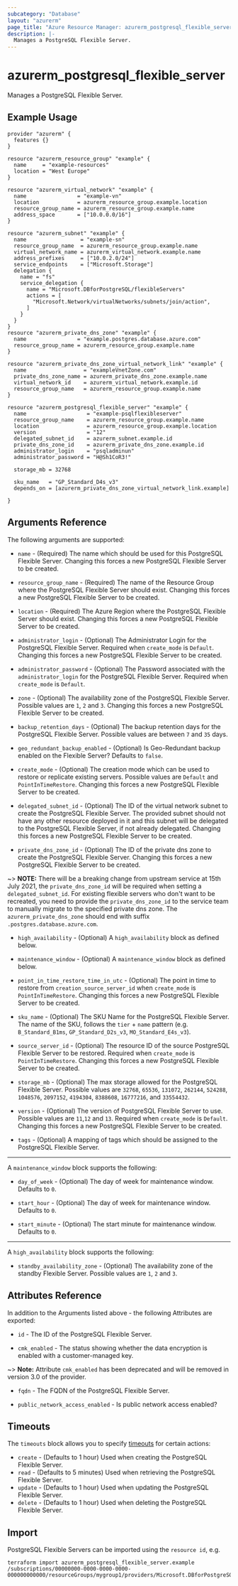 ```yaml
---
subcategory: "Database"
layout: "azurerm"
page_title: "Azure Resource Manager: azurerm_postgresql_flexible_server"
description: |-
  Manages a PostgreSQL Flexible Server.
---
```


# azurerm_postgresql_flexible_server

Manages a PostgreSQL Flexible Server.

## Example Usage

```hcl
provider "azurerm" {
  features {}
}

resource "azurerm_resource_group" "example" {
  name     = "example-resources"
  location = "West Europe"
}

resource "azurerm_virtual_network" "example" {
  name                = "example-vn"
  location            = azurerm_resource_group.example.location
  resource_group_name = azurerm_resource_group.example.name
  address_space       = ["10.0.0.0/16"]
}

resource "azurerm_subnet" "example" {
  name                 = "example-sn"
  resource_group_name  = azurerm_resource_group.example.name
  virtual_network_name = azurerm_virtual_network.example.name
  address_prefixes     = ["10.0.2.0/24"]
  service_endpoints    = ["Microsoft.Storage"]
  delegation {
    name = "fs"
    service_delegation {
      name = "Microsoft.DBforPostgreSQL/flexibleServers"
      actions = [
        "Microsoft.Network/virtualNetworks/subnets/join/action",
      ]
    }
  }
}
resource "azurerm_private_dns_zone" "example" {
  name                = "example.postgres.database.azure.com"
  resource_group_name = azurerm_resource_group.example.name
}

resource "azurerm_private_dns_zone_virtual_network_link" "example" {
  name                  = "exampleVnetZone.com"
  private_dns_zone_name = azurerm_private_dns_zone.example.name
  virtual_network_id    = azurerm_virtual_network.example.id
  resource_group_name   = azurerm_resource_group.example.name
}

resource "azurerm_postgresql_flexible_server" "example" {
  name                   = "example-psqlflexibleserver"
  resource_group_name    = azurerm_resource_group.example.name
  location               = azurerm_resource_group.example.location
  version                = "12"
  delegated_subnet_id    = azurerm_subnet.example.id
  private_dns_zone_id    = azurerm_private_dns_zone.example.id
  administrator_login    = "psqladminun"
  administrator_password = "H@Sh1CoR3!"

  storage_mb = 32768

  sku_name   = "GP_Standard_D4s_v3"
  depends_on = [azurerm_private_dns_zone_virtual_network_link.example]

}
```

## Arguments Reference

The following arguments are supported:

* `name` - (Required) The name which should be used for this PostgreSQL Flexible Server. Changing this forces a new PostgreSQL Flexible Server to be created.

* `resource_group_name` - (Required) The name of the Resource Group where the PostgreSQL Flexible Server should exist. Changing this forces a new PostgreSQL Flexible Server to be created.

* `location` - (Required) The Azure Region where the PostgreSQL Flexible Server should exist. Changing this forces a new PostgreSQL Flexible Server to be created.

* `administrator_login` - (Optional) The Administrator Login for the PostgreSQL Flexible Server. Required when `create_mode` is `Default`. Changing this forces a new PostgreSQL Flexible Server to be created.

* `administrator_password` - (Optional) The Password associated with the `administrator_login` for the PostgreSQL Flexible Server. Required when `create_mode` is `Default`.

* `zone` - (Optional) The availability zone of the PostgreSQL Flexible Server. Possible values are `1`, `2` and `3`. Changing this forces a new PostgreSQL Flexible Server to be created.

* `backup_retention_days` - (Optional) The backup retention days for the PostgreSQL Flexible Server. Possible values are between `7` and `35` days.

* `geo_redundant_backup_enabled` - (Optional) Is Geo-Redundant backup enabled on the Flexible Server? Defaults to `false`.

* `create_mode` - (Optional) The creation mode which can be used to restore or replicate existing servers. Possible values are `Default` and `PointInTimeRestore`. Changing this forces a new PostgreSQL Flexible Server to be created.

* `delegated_subnet_id` - (Optional) The ID of the virtual network subnet to create the PostgreSQL Flexible Server. The provided subnet should not have any other resource deployed in it and this subnet will be delegated to the PostgreSQL Flexible Server, if not already delegated. Changing this forces a new PostgreSQL Flexible Server to be created.

* `private_dns_zone_id` - (Optional) The ID of the private dns zone to create the PostgreSQL Flexible Server. Changing this forces a new PostgreSQL Flexible Server to be created.

~> **NOTE:** There will be a breaking change from upstream service at 15th July 2021, the `private_dns_zone_id` will be required when setting a `delegated_subnet_id`. For existing flexible servers who don't want to be recreated, you need to provide the `private_dns_zone_id` to the service team to manually migrate to the specified private dns zone. The `azurerm_private_dns_zone` should end with suffix `.postgres.database.azure.com`.

* `high_availability` - (Optional) A `high_availability` block as defined below.

* `maintenance_window` - (Optional) A `maintenance_window` block as defined below.

* `point_in_time_restore_time_in_utc` - (Optional) The point in time to restore from `creation_source_server_id` when `create_mode` is `PointInTimeRestore`. Changing this forces a new PostgreSQL Flexible Server to be created.

* `sku_name` - (Optional) The SKU Name for the PostgreSQL Flexible Server. The name of the SKU, follows the `tier` + `name` pattern (e.g. `B_Standard_B1ms`, `GP_Standard_D2s_v3`, `MO_Standard_E4s_v3`).

* `source_server_id` - (Optional) The resource ID of the source PostgreSQL Flexible Server to be restored. Required when `create_mode` is `PointInTimeRestore`. Changing this forces a new PostgreSQL Flexible Server to be created.

* `storage_mb` - (Optional) The max storage allowed for the PostgreSQL Flexible Server. Possible values are `32768`, `65536`, `131072`, `262144`, `524288`, `1048576`, `2097152`, `4194304`, `8388608`, `16777216`, and `33554432`.

* `version` - (Optional) The version of PostgreSQL Flexible Server to use. Possible values are `11`,`12` and `13`. Required when `create_mode` is `Default`. Changing this forces a new PostgreSQL Flexible Server to be created.

* `tags` - (Optional) A mapping of tags which should be assigned to the PostgreSQL Flexible Server.

---

A `maintenance_window` block supports the following:

* `day_of_week` - (Optional) The day of week for maintenance window. Defaults to `0`.

* `start_hour` - (Optional) The day of week for maintenance window. Defaults to `0`.

* `start_minute` - (Optional) The start minute for maintenance window. Defaults to `0`.

---

A `high_availability` block supports the following:

* `standby_availability_zone` - (Optional) The availability zone of the standby Flexible Server. Possible values are `1`, `2` and `3`.

## Attributes Reference

In addition to the Arguments listed above - the following Attributes are exported:

* `id` - The ID of the PostgreSQL Flexible Server.

* `cmk_enabled` - The status showing whether the data encryption is enabled with a customer-managed key.

~> **Note:** Attribute `cmk_enabled` has been deprecated and will be removed in version 3.0 of the provider.

* `fqdn` - The FQDN of the PostgreSQL Flexible Server.

* `public_network_access_enabled` - Is public network access enabled?

## Timeouts

The `timeouts` block allows you to specify [timeouts](https://www.terraform.io/docs/configuration/resources.html#timeouts) for certain actions:

* `create` - (Defaults to 1 hour) Used when creating the PostgreSQL Flexible Server.
* `read` - (Defaults to 5 minutes) Used when retrieving the PostgreSQL Flexible Server.
* `update` - (Defaults to 1 hour) Used when updating the PostgreSQL Flexible Server.
* `delete` - (Defaults to 1 hour) Used when deleting the PostgreSQL Flexible Server.

## Import

PostgreSQL Flexible Servers can be imported using the `resource id`, e.g.

```shell
terraform import azurerm_postgresql_flexible_server.example /subscriptions/00000000-0000-0000-0000-000000000000/resourceGroups/mygroup1/providers/Microsoft.DBforPostgreSQL/flexibleServers/server1
```
